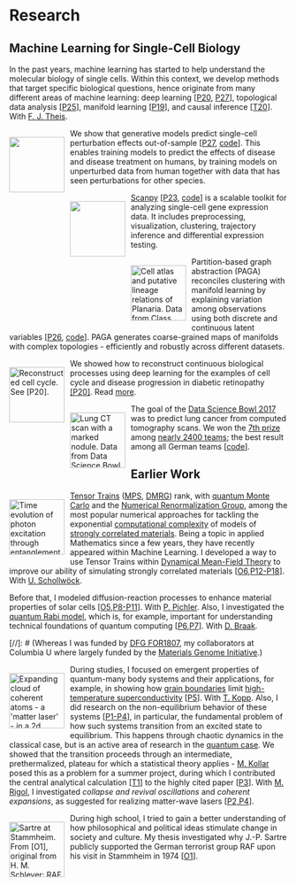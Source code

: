 # Research

## Machine Learning for Single-Cell Biology

In the past years, machine learning has started to help understand the molecular biology of single cells. Within this context, we develop methods that target specific biological questions, hence originate from many different areas of machine learning: deep learning [[P20](/publications#P20), [P27](/publications#P27)], topological data analysis [[P25](/publications#P25)], manifold learning [[P19](/publications#P19)], and causal inference [[T20](../talks/#T20)]. With [F. J. Theis](https://scholar.google.de/citations?user=sqWpn2AAAAAJ).

[<img src="https://pbs.twimg.com/media/EAq3dqdUwAEQssP?format=jpg&name=900x900" style="width: 100px; margin: 15px 10px 5px 0px"  align="left">](/publications#P27)
We show that generative models predict single-cell perturbation effects out-of-sample [[P27](/publications#P27), [code](https://github.com/theislab/scgen)]. This enables training models to predict the effects of disease and disease treatment on humans, by training models on unperturbed data from human together with data that has seen perturbations for other species.

[<img src="https://scanpy.readthedocs.io/en/latest/_static/Scanpy_Logo_RGB.png" style="width: 100px; margin: 15px 10px 5px 0px"  align="left">](/publications#P23)
[Scanpy](https://scanpy.readthedocs.io) [[P23](/publications#P23), [code](https://github.com/theislab/scanpy)] is a scalable toolkit for analyzing single-cell gene expression data. It includes preprocessing, visualization, clustering, trajectory inference and differential expression testing.

[<img src="https://pbs.twimg.com/media/D2FmvihWkAA9wmG?format=jpg&name=medium" title="Cell atlas and putative lineage relations of Planaria. Data from Class, Solana, et al., Science (2018). See [P24]." style="width: 100px; margin: 15px 10px 5px 0px"  align="left">](/publications#P24) Partition-based graph abstraction (PAGA) reconciles clustering with manifold learning by explaining variation among observations using both discrete and continuous latent variables [[P26](/publications#P26), [code](https://github.com/theislab/graph_abstraction)]. PAGA generates coarse-grained maps of manifolds with complex topologies - efficiently and robustly across different datasets.

[<img src="../img/170712_featured_image_suggestion.png" title="Reconstructed cell cycle. See [P20]." style="width: 100px; margin: 15px 10px 5px 0px"  align="left">](/publications#P20) We showed how to reconstruct continuous biological processes using deep learning for the examples of cell cycle and disease progression in diabetic retinopathy [[P20]](/publications#P20). Read [more](../blog/170910_deepflow).

[<img src="../img/dsb3-nodule_new.jpg" title="Lung CT scan with a marked nodule. Data from Data Science Bowl 2017 on Kaggle." style="width: 100px; margin: 15px 10px 5px 0px"  align="left">](https://www.kaggle.com/c/data-science-bowl-2017/leaderboard) The goal of the [Data Science Bowl 2017](http://www.datasciencebowl.com/about/) was to predict lung cancer from computed tomography scans. We won the [7th prize](https://www.kaggle.com/c/data-science-bowl-2017/leaderboard) among [nearly 2400 teams](https://datasciencebowl.com/about/); the best result among all  German teams [[code](https://github.com/NDKoehler/DataScienceBowl2017_7th_place)].


## Earlier Work

[<img src="../img/wolf12.png" title="Time evolution of photon excitation through entanglement with a quantum bit. From [P6]." style="width: 100px; margin: 15px 10px 5px 0px"  align="left">](/publications#P6)
[Tensor Trains](https://en.wikipedia.org/wiki/Matrix_product_state) ([MPS](https://en.wikipedia.org/wiki/Matrix_product_state), [DMRG](https://en.wikipedia.org/wiki/Density_matrix_renormalization_group)) rank, with [quantum Monte Carlo](https://en.wikipedia.org/wiki/Quantum_Monte_Carlo) and the [Numerical Renormalization Group](https://en.wikipedia.org/wiki/Numerical_renormalization_group), among the most popular numerical approaches for tackling the exponential [computational complexity](https://en.wikipedia.org/wiki/Computability) of models of [strongly correlated materials](https://en.wikipedia.org/wiki/Strongly_correlated_material). Being a topic in applied Mathematics since a few years, they have recently appeared within Machine Learning. I developed a way to use Tensor Trains within [Dynamical Mean-Field Theory](https://en.wikipedia.org/wiki/Dynamical_mean-field_theory) to improve our ability of simulating strongly correlated materials [[O6](/publications#O6),[P12-P18](/publications#P18)]. With [U. Schollwöck](https://scholar.google.de/citations?user=MYARbMAAAAAJ&hl=en).

Before that, I modeled diffusion-reaction processes to enhance material properties of solar cells [[O5](/publications#O5),[P8-P11](/publications#P11)]. With [P. Pichler](https://www.google.de/search?q=intrinsic+point+defects%2C+impurities+and+their+diffusion+in+silicon). Also, I investigated the [quantum Rabi model](https://physics.aps.org/articles/v4/68), which is, for example, important for understanding technical foundations of quantum computing [[P6,P7](/publications#P7)]. With [D. Braak](https://www.google.de/search?q=Integrability+of+the+Rabi+Model).

[//]: # (Whereas I was funded by [DFG FOR1807](https://for1807.physik.uni-wuerzburg.de/), my collaborators at Columbia U where largely funded by the [Materials Genome Initiative](https://www.whitehouse.gov/mgi).)

[<img src="../img/jreissaty12.png" title="Expanding cloud of coherent atoms - a 'matter laser' - in a 2d lattice. From [P4]." style="width: 100px; margin: 15px 10px 5px 0px"  align="left">](/publications#P4)
During studies, I focused on emergent properties of quantum-many body systems and their applications, for example, in showing how [grain boundaries](http://dx.doi.org/10.1038/nphys1739) limit [high-temperature superconductivity](https://en.wikipedia.org/wiki/High-temperature_superconductivity) [[P5](/publications#P5)]. With [T. Kopp](https://www.physik.uni-augsburg.de/exp6/staff/kopp_t/). Also, I did research on the non-equilibrium behavior of these systems [[P1-P4](/publications#P4)], in particular, the fundamental problem of how such systems transition from an excited state to equilibrium. This happens through chaotic dynamics in the classical case, but is an active area of research in the [quantum case](http://dx.doi.org/10.1038/nature06838). We showed that the transition proceeds through an intermediate, prethermalized, plateau for which a statistical theory applies - [M. Kollar](http://myweb.rz.uni-augsburg.de/~mkollar/) posed this as a problem for a summer project, during which I contributed the central analytical calculation [[T1](../talks/#T1)] to the highly cited paper [[P3](/publications#P3)]. With [M. Rigol](https://scholar.google.com/citations?user=MeS-yJgAAAAJ), I investigated *collapse and revival oscillations* and *coherent expansions*, as suggested for realizing matter-wave lasers [[P2,P4](/publications#P4)].

[<img src="../img/sartre_a_stammheim.jpg" title="Sartre at Stammheim. From [O1], original from H. M. Schleyer: RAF Geschichte." style="width: 100px; margin: 15px 10px 5px 0px"  align="left">](/publications#O1)
During high school, I tried to gain a better understanding of how philosophical and political ideas stimulate change in society and culture. My thesis  investigated why J.-P. Sartre publicly supported the German terrorist group RAF upon his visit in Stammheim in 1974 [[O1](/publications#O1)]. <!-- [article](http://www.spiegel.de/spiegel/print/d-90848693.html). -->

